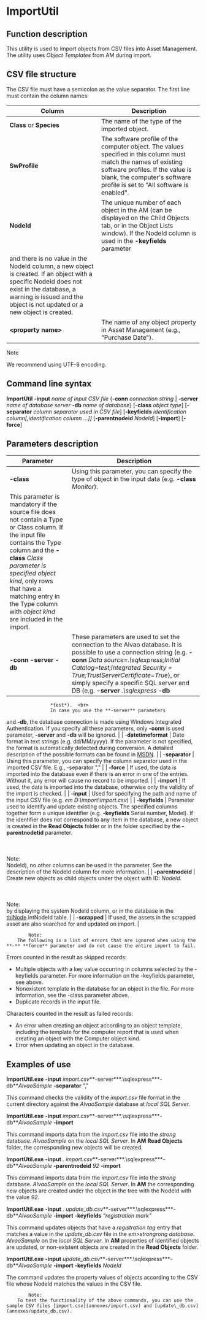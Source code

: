 # ImportUtil
      
## Function description
     
This utility is used to import objects from CSV files into Asset Management. The utility uses *Object Templates* from AM during import.
     
## CSV file structure
     
The CSV file must have a semicolon as the value separator. The first line must contain the column names:

| **Column** | **Description** |
| --- | --- |
| **Class** or **Species** | The name of the type of the imported object. |
| **SwProfile** | The software profile of the computer object. The values specified in this column must match the names of existing software profiles. If the value is blank, the computer's software profile is set to "All software is enabled". |
| **NodeId** | The unique number of each object in the AM (can be displayed on the Child Objects tab, or in the Object Lists window). If the NodeId column is used in the **-keyfields** parameter
 and there is no value in the NodeId column, a new object is created. If an object with a specific NodeId does not exist in the database, a warning is issued and the object is not updated or a new object is created. |
| **&lt;property name&gt;** | The name of any object property in Asset Management (e.g., "Purchase Date"). |

> [!NOTE]
> We recommend using UTF-8 encoding.

## Command line syntax
      
**ImportUtil**         **-input** *name of input CSV file*         {**-conn** *connection string* |   **-server** *name of database server* **-db** *name of database*}   [**-class** *object type*]   [**-separator** *column separator used in CSV file*]   [**-keyfields** *identification column[,identification column ...]]*         [**-parentnodeid** *NodeId*]   [**-import**]   [**-force**]
      
## Parameters description

| **Parameter** | **Description** |
| --- | --- |
| **-class** | Using this parameter, you can specify the type of object in the input data (e.g. **-class** *Monitor*).  <br>
                    This parameter is mandatory if the source file does not contain a Type or Class column. If the input file contains the Type column and the **-class** *Class parameter is specified object kind*, only rows that have a matching entry in the Type column with *object kind* are included in the import. |
| **-conn                    -server                    -db** | These parameters are used to set the connection to the Alvao database. It is possible to use a connection string (e.g. **-conn** *Data source=.\sqlexpress;Initial Catalog=test;Integrated Security = True;TrustServerCertificate=True*), or simply specify a specific SQL server and DB (e.g. **-server** *.\sqlexpress* **-db**
                    *test*).  <br>
                    In case you use the **-server** parameters
 and **-db**, the database connection is made using Windows Integrated Authentication. If you specify all these parameters, only **-conn** is used
 parameter, **-server** and **-db**
                    will be ignored. |
| -**datetimeformat** | Date format in text strings (e.g. dd/MM/yyyy).
 If the parameter is not specified, the format is automatically detected during conversion. A detailed description of the possible formats can be found in [MSDN](https://msdn.microsoft.com/en-us/library/8kb3ddd4%28v=vs.110%29). |
| -**separator** | Using this parameter, you can specify the column separator used in the imported CSV file. E.g., -separator "," |
| **-force** | If used, the data is imported into the database even if there is an error in one of the entries. Without it, any error will cause no record to be imported. |
| **-import** | If used, the data is imported into the database, otherwise only the validity of the import is checked. |
| **-input** | Used for specifying the path and name of the input CSV file (e.g. *em D:\import\import.csv*) |
| **-keyfields** | Parameter used to identify and update existing objects. The specified columns together form a unique identifier (e.g. **-keyfields** Serial number, Model).
 If the identifier does not correspond to any item in the database, a new object is created in the **Read Objects** folder or in the folder specified by the **-parentnodetid** parameter.
 <br>
     <br><br>
     <br>Note:<br>
 NodeId), no other columns can be used in the parameter. See the description of the NodeId column for more information. |
| **-parentnodeid** | Create new objects as child objects under the object with ID: *NodeId*.
 <br>
     <br><br>
     <br>Note:<br>
 by displaying the system NodeId column, or in the database in the [tblNode](../implementation/customization/database#U_dbo.tblNode).intNodeId table. |
| **-scrapped** | If used, the assets in the scrapped asset are also searched for and updated on import. |

            Note:
        The following is a list of errors that are ignored when using the **-** **force** parameter and do not cause the entire import to fail.
Errors counted in the result as skipped records:

- Multiple objects with a key value occurring in columns selected by the -keyfields parameter. For more information on the -keyfields parameter, see above.
- Nonexistent template in the database for an object in the file. For more information, see the -class parameter above.
- Duplicate records in the input file.

Characters counted in the result as failed records:

- An error when creating an object according to an object template, including the template for the computer report that is used when creating an object with the Computer object kind.
- Error when updating an object in the database.

## Examples of use
      
**ImportUtil.exe** **-input** *import.csv***-server***.\sqlexpress***-db***AlvaoSample*     **-separator** ","
     
This command checks the validity of the *import.csv* file format in the current directory against the *AlvaoSample* database at *local SQL Server*.
     
**ImportUtil.exe** **-input** *import.csv***-server***.\sqlexpress***-db***AlvaoSample*         **-import**
     
This command imports data from the *import.csv* file into the *strong* database.  *AlvaoSample* on the *local SQL Server*. In **AM**         **Read Objects** folder, the corresponding new objects will be created.
     
**ImportUtil.exe** **-input** *. import.csv***-server***.\sqlexpress***-db***AlvaoSample* **-parentnodeid** *92*         **-import**
     
This command imports data from the *import.csv* file into the *strong* database.  *AlvaoSample* on the *local SQL Server*. In **AM**         the corresponding new objects are created under the object in the tree with the NodeId with the value *92*.
     
**ImportUtil.exe** **-input** *. update\_db.csv***-server***.\sqlexpress***-db***AlvaoSample* **-import** **-keyfields** *<q>registration mark</q>*
     
This command updates objects that have a *registration tag* entry that matches a value in the *update\_db.csv* file in the *em>strongrong database*.   *AlvaoSample* on the *local SQL Server*. In **AM**         properties of identified objects are updated, or non-existent objects are created in the **Read Objects** folder.
     
**ImportUtil.exe** **-input** *update\_db.csv***-server***.\sqlexpress***-db***AlvaoSample* **-import** **-keyfields** *NodeId*
     
The command updates the property values of objects according to the CSV file whose NodeId matches the values in the CSV file.

            Note:
        To test the functionality of the above commands, you can use the sample CSV files [import.csv](annexes/import.csv) and [update\_db.csv](annexes/update_db.csv).
